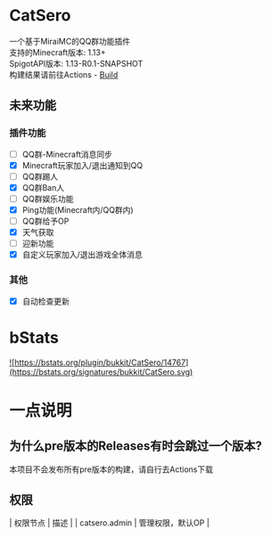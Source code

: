 # CatSero
一个基于MiraiMC的QQ群功能插件  
支持的Minecraft版本: 1.13+  
SpigotAPI版本: 1.13-R0.1-SNAPSHOT  
构建结果请前往Actions - [Build](https://github.com/XiaMoHuaHuo-CN/CatSero/actions/workflows/builder.yml)

## 未来功能

### 插件功能
- [ ] QQ群-Minecraft消息同步
- [x] Minecraft玩家加入/退出通知到QQ
- [ ] QQ群踢人
- [x] QQ群Ban人
- [ ] QQ群娱乐功能
- [x] Ping功能(Minecraft内/QQ群内)
- [ ] QQ群给予OP
- [x] 天气获取
- [ ] 迎新功能
- [x] 自定义玩家加入/退出游戏全体消息

### 其他
- [x] 自动检查更新

# bStats
<a href="https://bstats.org/plugin/bukkit/CatSero/14767">![https://bstats.org/plugin/bukkit/CatSero/14767](https://bstats.org/signatures/bukkit/CatSero.svg)</a>

# 一点说明

## 为什么pre版本的Releases有时会跳过一个版本?
本项目不会发布所有pre版本的构建，请自行去Actions下载

## 权限

| 权限节点 | 描述 |
| catsero.admin | 管理权限，默认OP |
